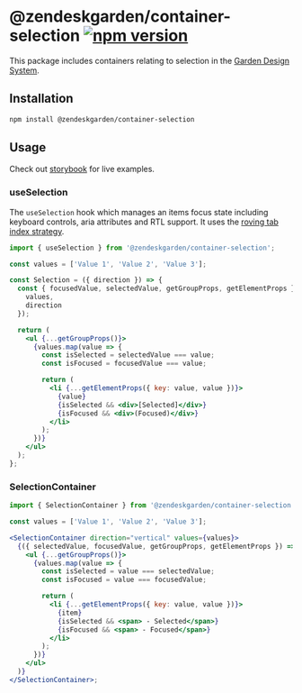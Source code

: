 # @zendeskgarden/container-selection [![npm version][npm version badge]][npm version link]

[npm version badge]: https://flat.badgen.net/npm/v/@zendeskgarden/container-selection
[npm version link]: https://www.npmjs.com/package/@zendeskgarden/container-selection

This package includes containers relating to selection in the
[Garden Design System](https://zendeskgarden.github.io/).

## Installation

```sh
npm install @zendeskgarden/container-selection
```

## Usage

Check out [storybook](https://zendeskgarden.github.io/react-containers) for live
examples.

### useSelection

The `useSelection` hook which manages an items focus state including keyboard controls,
aria attributes and RTL support. It uses the
[roving tab index strategy](https://www.w3.org/TR/wai-aria-practices/#kbd_roving_tabindex).

```jsx
import { useSelection } from '@zendeskgarden/container-selection';

const values = ['Value 1', 'Value 2', 'Value 3'];

const Selection = ({ direction }) => {
  const { focusedValue, selectedValue, getGroupProps, getElementProps } = useSelection({
    values,
    direction
  });

  return (
    <ul {...getGroupProps()}>
      {values.map(value => {
        const isSelected = selectedValue === value;
        const isFocused = focusedValue === value;

        return (
          <li {...getElementProps({ key: value, value })}>
            {value}
            {isSelected && <div>[Selected]</div>}
            {isFocused && <div>(Focused)</div>}
          </li>
        );
      })}
    </ul>
  );
};
```

### SelectionContainer

```jsx
import { SelectionContainer } from '@zendeskgarden/container-selection';

const values = ['Value 1', 'Value 2', 'Value 3'];

<SelectionContainer direction="vertical" values={values}>
  {({ selectedValue, focusedValue, getGroupProps, getElementProps }) => (
    <ul {...getGroupProps()}>
      {values.map(value => {
        const isSelected = value === selectedValue;
        const isFocused = value === focusedValue;

        return (
          <li {...getElementProps({ key: value, value })}>
            {item}
            {isSelected && <span> - Selected</span>}
            {isFocused && <span> - Focused</span>}
          </li>
        );
      })}
    </ul>
  )}
</SelectionContainer>;
```
